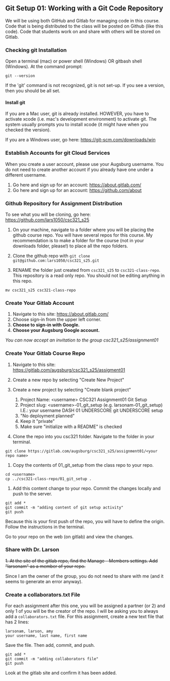 ## Git Setup 01: Working with a Git Code Repository

We will be using both GitHub and Gitlab for managing code in this course. Code that is being distributed to the class will be posted on Github (like this code). Code that students work on and share with others will be stored on Gitlab.

### Checking git Installation

Open a terminal (mac) or power shell (Windows) OR gitbash shell (Windows). At the command prompt:

```
git --version
```

If the 'git' command is not recognized, git is not set-up. If you see a version, then you should be all set.

#### Install git

If you are a Mac user, git is already installed. HOWEVER, you have to activate xcode (i.e. mac's development environment) to activate git. The system usually prompts you to install xcode (it might have when you checked the version).  

If you are a Windows user, go here: https://git-scm.com/downloads/win

### Establish Accounts for git Cloud Services

When you create a user account, please use your Augsburg username. You do not need to create another account if you already have one under a different username.

1. Go here and sign up for an account: https://about.gitlab.com/
1. Go here and sign up for an account: https://github.com/about

### Github Repository for Assignment Distribution

To see what you will be cloning, go here: https://github.com/lars1050/csc321_s25

1. On your machine, navigate to a folder where you will be placing the github course repo. You will have several repos for this course. My recommendation is to make a folder for the course (not in your downloads folder, please!) to place all the repo folders. 

1. Clone the github repo with `git clone git@github.com:lars1050/csc321_s25.git`

1. RENAME the folder just created from `csc321_s25` to `csc321-class-repo`. This repository is a read only repo. You should not be editing anything in this repo.

```
mv csc321_s25 csc321-class-repo 
```

### Create Your Gitlab Account 

1. Navigate to this site: https://about.gitlab.com/
1. Choose sign-in from the upper left corner.
1. **Choose to sign-in with Google.**
1. **Choose your Augsburg Google account.**

_You can now accept an invitation to the group csc321\_s25/assignment01_


### Create Your Gitlab Course Repo

1. Navigate to this site: https://gitlab.com/augsburg/csc321_s25/assigment01
1. Create a new repo by selecting "Create New Project"
1. Create a new project by selecting "Create blank project"
	1. Project Name: \<username\> CSC321 Assignment01 Git Setup
	1. Project slug: \<username\>-01\_git\_setup (e.g. larsonam-01\_git\_setup) <br>
		I.E.: your username DASH 01 UNDERSCORE git UNDERSCORE setup 
	1. "No deployment planned"
	1. Keep it "private"
	1. Make sure "initialize with a README" is checked

1. Clone the repo into you csc321 folder. Navigate to the folder in your terminal.

```
git clone https://gitlab.com/augsburg/csc321_s25/assignment01/<your repo name>
```

1. Copy the contents of 01\_git\_setup from the class repo to your repo.

```
cd <username>
cp ../csc321-class-repo/01_git_setup .
```

1. Add this content change to your repo. Commit the changes locally and push to the server.

```
git add *
git commit -m "adding content of git setup activity"
git push
```

Because this is your first push of the repo, you will have to define the origin. Follow the instructions in the terminal.

Go to your repo on the web (on gitlab) and view the changes.

	
### Share with Dr. Larson

<del>1. At the site of the gitlab repo, find the Manage - Members settings. Add "larsonam" as a member of your repo.</del>

Since I am the owner of the group, you do not need to share with me (and it seems to generate an error anyway).

### Create a collaborators.txt File

For each assignment after this one, you will be assigned a partner (or 2) and only 1 of you will be the creator of the repo. I will be asking you to always add a `collaborators.txt` file. For this assignment, create a new text file that has 2 lines:

```
larsonam, larson, amy
your username, last name, first name
```

Save the file. Then add, commit, and push.

```
git add *
git commit -m "adding collaborators file"
git push
```

Look at the gitlab site and confirm it has been added.
